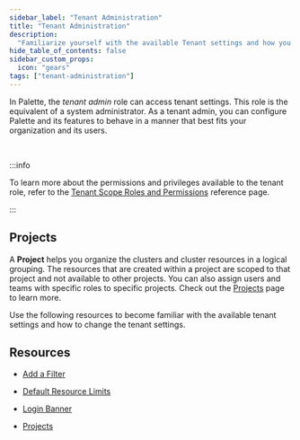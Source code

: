 ```yaml
---
sidebar_label: "Tenant Administration"
title: "Tenant Administration"
description:
  "Familiarize yourself with the available Tenant settings and how you can control the behavior of your tenant."
hide_table_of_contents: false
sidebar_custom_props:
  icon: "gears"
tags: ["tenant-administration"]
---
```


In Palette, the _tenant admin_ role can access tenant settings. This role is the equivalent of a system administrator.
As a tenant admin, you can configure Palette and its features to behave in a manner that best fits your organization and
its users.

<br />

:::info

To learn more about the permissions and privileges available to the tenant role, refer to the
[Tenant Scope Roles and Permissions](../user-management/palette-rbac/tenant-scope-roles-permissions.md) reference page.

:::

## Projects

A **Project** helps you organize the clusters and cluster resources in a logical grouping. The resources that are
created within a project are scoped to that project and not available to other projects. You can also assign users and
teams with specific roles to specific projects. Check out the [Projects](./projects/projects.md) page to learn more.

Use the following resources to become familiar with the available tenant settings and how to change the tenant settings.

## Resources

- [Add a Filter](./filters.md)

- [Default Resource Limits](./palette-resource-limits.md)

- [Login Banner](login-banner.md)

- [Projects](./projects/projects.md)
